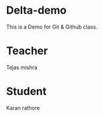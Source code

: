 # Delta-demo
This is a Demo for Git &amp; Github class.


# Teacher
Tejas mishra

# Student 
Karan rathore